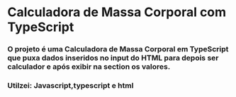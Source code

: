 # Calculadora de Massa Corporal com TypeScript

### O projeto é uma Calculadora de Massa Corporal em TypeScript que puxa dados inseridos no input do HTML para depois ser calculador e após exibir na section os valores.

### Utilzei: Javascript,typescript e html
